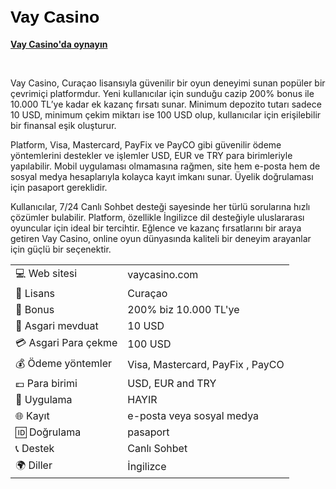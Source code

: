 <h1 dir="ltr"><strong><span style="background-color:transparent; color:#000000; font-family:Arial,sans-serif; font-size:20pt">Vay Casino</span></strong></h1>

<p dir="ltr"><strong><a href="https://depo.media/fSMBrv/?subId2=trgit" style="text-decoration: none;"><u>Vay Casino&#39;da oynayın</u></a></strong></p>

<p>&nbsp;</p>
Vay Casino, Curaçao lisansıyla güvenilir bir oyun deneyimi sunan popüler bir çevrimiçi platformdur. Yeni kullanıcılar için sunduğu cazip 200% bonus ile 10.000 TL’ye kadar ek kazanç fırsatı sunar. Minimum depozito tutarı sadece 10 USD, minimum çekim miktarı ise 100 USD olup, kullanıcılar için erişilebilir bir finansal eşik oluşturur.

Platform, Visa, Mastercard, PayFix ve PayCO gibi güvenilir ödeme yöntemlerini destekler ve işlemler USD, EUR ve TRY para birimleriyle yapılabilir. Mobil uygulaması olmamasına rağmen, site hem e-posta hem de sosyal medya hesaplarıyla kolayca kayıt imkanı sunar. Üyelik doğrulaması için pasaport gereklidir.

Kullanıcılar, 7/24 Canlı Sohbet desteği sayesinde her türlü sorularına hızlı çözümler bulabilir. Platform, özellikle İngilizce dil desteğiyle uluslararası oyuncular için ideal bir tercihtir. Eğlence ve kazanç fırsatlarını bir araya getiren Vay Casino, online oyun dünyasında kaliteli bir deneyim arayanlar için güçlü bir seçenektir.


|  |  |
|---|---|
| 💻 Web sitesi | vaycasino.com |
| 📄 Lisans | Curaçao |
| 🎁 Bonus | 200% biz 10.000 TL'ye |
| 🎰 Asgari mevduat | 10 USD |
| 💳 Asgari Para çekme | 100 USD |
| 💰 Ödeme yöntemler | Visa, Mastercard, PayFix , PayCO |
| 💷 Para birimi | USD, EUR and TRY |
| 📱 Uygulama | HAYIR |
| 🌐 Kayıt | e-posta veya sosyal medya |
| 🆔 Doğrulama | pasaport |
| 📞 Destek | Canlı Sohbet |
| 🌍 Diller | İngilizce |
